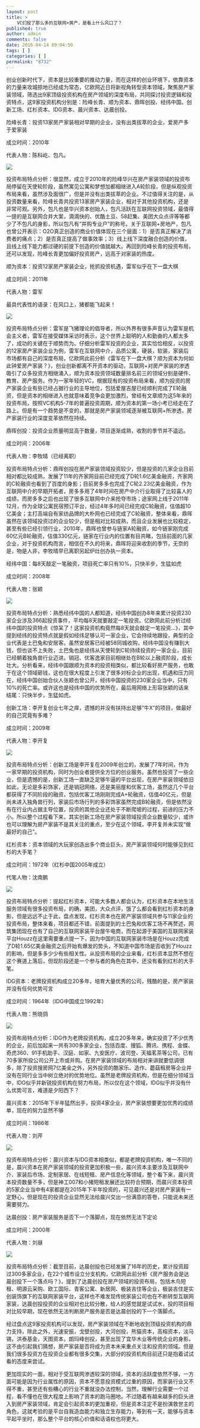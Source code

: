 ```yaml
---
layout: post
title: >
    VC们投了那么多的互联网+房产，是看上什么风口了？
published: true
author: admin
comments: false
date: 2016-04-14 09:04:50
tags: [ ]
categories: [ ]
permalink: "8732"
---
```

创业创新时代下，资本是比较重要的推动力量，而在这样的创业环境下，依靠资本的力量来攻城掠地已经成为常态，亿欧网近日将新视角转型资本领域，聚焦房产家装领域，筛选出9家顶级投资机构在房产领域的深度布局，共同探讨投资逻辑和投资特点，这9家投资机构分别是：险峰长青、顺为资本、鼎晖创投、经纬中国、创新工场、红杉资本、IDG资本、晨兴资本、达晨创投。

险峰长青：投资13家房产家装相对早期的企业，没有出类拔萃的企业，爱房产多于爱家装

成立时间：2010年

代表人物：陈科屹、包凡。

![][1]

投资布局特点分析：很显然，成立于2010年的险峰华兴在房产家装领域的投资布局停留在天使轮阶段，虽然寓见公寓和梦想加都相继进入A轮阶段，但是纵观投资布局来看，虽然涉及面很广，但是并没有出类拔萃的企业。不过值得关注的是，从投资数量来看，险峰长青共投资13家房产家装企业，相对于其他投资机构，还是非常可观。另外，包凡也是华兴资本创始人，包凡活跃在互联网投资领域，最值得一提的是互联网合并大案，滴滴快的、优酷土豆、58赶集、美团大众点评等等都少了不包凡的身影，所以包凡有“并购专业户”的称号。关于互联网+房地产，包凡也曾公开表示：O2O真正创造的商业价值体现在三个层面：1）是否真正解决了消费者的痛点；2）是否真正提高了做事效率；3）线上线下深度融合创造的价值，且线上线下能力都过硬的前提下创造的价值就越大。再回到险峰长青的投资布局，还可以发现，险峰长青更加偏好投资房产，远高于对家装的热度。

顺为资本：投资12家房产家装企业，抢抓投资机遇，雷军似乎在下一盘大棋

成立时间：2011年

代表人物：雷军

最具代表性的语录：在风口上，猪都能飞起来！

![][2]

投资布局特点分析：雷军是飞猪理论的倡导者，所以外界有很多声音认为雷军是机会主义者，雷军在接受媒体采访时表示，这个世界上聪明的人和勤奋的人都太多了，成功的关键在于顺势而为。仔细分析雷军投资的企业，其实恰恰相反，以投资的12家房产家装企业为例，雷军在互联网中介，品质公寓，硬装，软装，家装后市场都有自己的深度布局，亿欧网此前分析《雷军在下一盘大棋？顺为资本为何如此钟爱房产家装？》，创业创新都离不开资本的驱动，互联网+对房产家装的渗透吸引了众多投资方相继涌入，顺为资本投资领域数量排名前三的领域分别是硬件、教育、房产服务。作为一家年轻的VC，根据现有的投资布局来看，顺为投资的房产家装企业有些已经占据行业的主导地位，包括爱屋吉屋已经顺利完成了E轮融资，但是资本的相继进入也就意味着竞争会更加激烈，曾经有文章顺为这5年来的投资布局，按照VC机构5-7年的普遍投资周期，顺为资本的第一场小考已经走在了路上。但是有一个趋势是不变的，那就是房产家装领域逐渐被互联网+所渗透，房产家装行业的深度变革依然在持续。

鼎晖创投：投资企业质量明显高于数量，项目逐渐成熟，收割的季节并不遥远。

成立时间：2006年

代表人物：李牧晴（已经离职）

投资布局特点分析：鼎晖创投在房产家装领域投资较少，但是投资的几家企业目前相对都比较成熟，发展了11年的齐家网目前已经完成了D轮1.6亿美金融资，齐家网的C轮融资也看到了百度的身影；目前房多多也完成了C轮2.23亿美金融资，作为互联网中介的早期开拓者，房多多用了4年时间在房产中介行业取得了比较喜人的成绩，而房多多之后也出现了很多互联网中介来抢夺市场；途家网上线于2011年12月，作为全球公寓民宿预订平台，经过4年多时间已经完成C轮融资，估值超10亿美金；主打高端自有家纺品牌的大朴网也已经完成了C轮融资，整体来看，鼎晖虽然在该领域投资过的企业较少，但是相对比较成熟，而且企业发展也比较稳定，甚至有些已经引领行业，2010年，鼎晖也曾参与链家A轮融资，如今链家刚完成60亿元B轮融资，估值330亿元，链家在行业内的位置有目共睹，包括前面的几家企业，对于投资机构而言，相信在不久的将来，鼎晖将迎来收割的季节，无奈的是，物是人非，李牧晴早已离职另起炉灶创办执一资本。

经纬中国：每8天敲定一笔融资，项目死亡率只有10%，只快半步，生猛如虎

成立时间：2008年

代表人物：张颖

![][3]

投资布局特点分析：熟悉经纬中国的人都知道，经纬中国创办8年来累计投资230家企业涉及366起投资事件，平均每8天就要敲定一笔投资。亿欧网此前分析过经纬中国的投资特点《惊呆了！这家投资机构竟然每8天就会敲定一笔投资&#8230;》，其中提到经纬的投资特点就是假如经纬足够认可一家企业，它会持续地跟投，典型的企业代表是土巴兔和安居客。虽然安居客已经被58同城收购，经纬中国没有赚到大钱，但也谈不上失败，土巴兔也是经纬从天使轮到C轮持续投资的一家企业，目前已经朝着独角兽行业迈进。销冠、优客逸家目前相继处在B轮以上融资阶段，成长壮大。分析看来，经纬中国跟顺为资本的投资相类似，都比较看好房产服务，也敢于在这个领域砸钱，这也在很大程度上引发了很多对标企业的出现，机遇和压力同在，经纬中国创始合伙人张颖也曾公开，经纬中国投资的230家企业当中，只有10%的死亡率。或许这也是经纬中国的优势所在，最后用网络上形容张颖的话来结尾：只快半步，生猛如虎。

创新工场：李开复创业七年之痒，遗憾的并没有扶持出足够“牛X”的项目，做最好的自己究竟有多难？

成立时间：2009年

代表人物：李开复

![][4]

投资布局特点分析：创新工场是李开复在2009年创立的，发展了7年时间，作为一家早期的投资机构，同时为创业者提供全方位的创业服务。虽然也投资了一些企业，但是遗憾的是，创新工场一直缺乏足够牛逼的平台出现，在房产家装领域依旧如此，无论是多彩饰家，还是销冠网络，还是美丽屋和优客工场，虽然这几个平台都获得了不同阶段的融资，包括优客工场刚刚完成A+轮融资，估值40亿元，但是尚未进入独角兽行列，家装后市场行列的多彩饰家虽然完成B轮融资，但是依然没有在行业内占据主导位置，投资的其他企业还处于不断爬坡的过程，前进的压力不小。所以整个过程看下来，其实创新工场在房产家装领域投资企业数量较少，或许也可以理解为房产家装不是其关注的重点，至少在这个领域，李开复并未实现“做最好的自己”。

红杉资本：资本领域的大玩家创造出多个商业巨头，房产家装领域何时能够见到红杉的大手笔？

成立时间：1972年（红杉中国2005年成立）

代笔人物：沈南鹏

![][5]

投资布局特点分析：提起红杉资本，可能大多数人都会认为，红杉资本在本地生活服务领域有很多投资布局，的确，美团，大众点评，饿了么都会看到红杉资本的身影，但是远远不止于此，盘点发现，红杉资本也在房产家装领域共参与11家企业的投资布局，整体来看，项目都还不错，前面提到的土巴兔和优客工场不再赘述，网筑集团现在也有了自己的互联网家装平台屋牛电商，而在起源于美国的互联网家装平台Houzz在这里需要重点提一下，因为中国的互联网家装市场是在Houzz完成了D轮1.65亿美金融资之后开始有爆发的势头，不知道中国市场是否收到了Houzz的影响，但是多多少少有些相关性。从投资布局的企业来看，红杉资本显然不想在这个赛道上落后，但现阶段还是一个参与者的角色在其中，还没有看到红杉的大手笔。

IDG资本：老牌投资机构成立20多年，培育大量优秀的公司，残酷的是，房产家装并没有任何优势可言

成立时间：1964年（IDG中国成立1992年）

代表人物：熊晓鸽

![][6]

投资布局特点分析：IDG作为老牌投资机构，成立20多年来，确实投资了不少优秀的企业，前后加起来一共有300多家企业，包括百度、搜狐、腾讯、携程、金蝶、奇虎360、91手机助手、汉庭、如家、九安医疗、波司登、天福茗茶等公司，已有70多家所投公司公开上市或并购。在房产家装领域的布局相对来讲就要低调很多，除了投资搜房网7亿美金之外，另外投资的酷家乐、造作、蘑菇租房等企业并没有在同行业当中树立绝对的优势地位。虽然是老牌投资机构，但是在细分领域当中，IDG似乎并新锐投资机构在努力布局，所以仅在这个领域，IDG似乎并没有什么优势可言，难道是夕阳西下？

晨兴资本：2015年下半年猛然出手，投资4家企业，房产家装想要更加优秀的成绩单，现在的努力显然不够

成立时间：1986年

代表人物：刘芹

![][7]

投资布局特点分析：晨兴资本与IDG资本相类似，都是老牌投资机构，唯一不同的是，晨兴资本在房产家装领域的投资更加积极一些，晨兴资本主要涉及互联网中介、家装后市场、定制家居、在线短租、房产信息化等领域，整个看下来，晨兴资本投资数量不多，但是神工007和小猪短租发展还比较符合预期，而晨兴资本投资的5家企业当中有4家都是在2015年下半年投资的，可见晨兴还是对房产家装有一定野心，但是现在的投资企业显然无法给晨兴交出一份满意的答卷，只能说未来还需要努力。

达晨创投：房产家装服务是否下一个落脚点，现在依然无法下定论

成立时间：2000年

代表人物：刘昼

![][8]

投资布局特点分析：截至目前，达晨创投也已经发展了16年的历史，累计投资超过300多家企业，在22个城市设立分支机构，亿欧网此前分析《房产服务会是达晨创投下一个落点吗？》，提到了达晨创投在房产领域的投资布局，包括木鸟短租、明源云采购、欧工国际、青客公寓、新居网、极装吉住等企业，极装吉住是实创装饰旗下的互联网家装平台，这样也不难发现传统家装公司也在不断转型互联网家装，达晨创投投资的企业相对也比较分散，给人的感觉就是试试水，投的项目相对比较早期，现在依然无法判断房产服务是否是达晨创投的下一个落脚点。

经过盘点这9家投资机构可以发现，房产家装领域在不断地收到顶级投资机构的鼎力支持，除此之外，光速安振，戈壁创投，大河创投，熊猫资本，高榕资本，淡马锡，洪泰基金，天图资本，朗玛峰创投，甚至出现了宜华木业等传统企业的身影，这不由引起我们猜想，房产家装是否将成为资本未来重点关注和投资的领域。但是我们很多投资方在投资企业都有很多交集，大部分的投资机构目前还只是抱着试试看的态度来尝试。

更加现实的一面，相对于受互联网渗透较深的领域，资本的活跃度依然不够，一方面可能是因为行业属性的原因，资本不愿意投资模式过重的原因，而家装行业又不得不重，甚至还有些糟心的行业不重就没办法控制，当然，理解行业需要一个过程，看不懂也在很大程度上影响了资本的跑马圈地。不过随着有越来越多的巨头进入到房产家装领域，肯定会引起资本的更加重视，但是资本注定不是扮演救世主的角色，这就考验的是平台自我造血能力和独立生存能力，等到有一天，能够与资本平起平坐时，那么整个平台的核心价值和话语权也将更大。

 [1]: http://yongz.com/yz/wp-content/uploads/2016/04/431bfeaf0933fbc62727a9bcf678766b.jpg
 [2]: http://yongz.com/yz/wp-content/uploads/2016/04/9ed902bdd3c79f2f0042a8b6876c6533.jpg
 [3]: http://yongz.com/yz/wp-content/uploads/2016/04/a426cfd007ac9a919e412eb3374a3773.jpg
 [4]: http://yongz.com/yz/wp-content/uploads/2016/04/c7c5c3a7abd50ac9c6ef4f32b0f7545d.jpg
 [5]: http://yongz.com/yz/wp-content/uploads/2016/04/330749354b5516431d12d8e1f9e54df1.jpg
 [6]: http://yongz.com/yz/wp-content/uploads/2016/04/d3c50a8ee70c7ea7194b92db75027bfc.jpg
 [7]: http://yongz.com/yz/wp-content/uploads/2016/04/436c2d05da048787e1a037954fbe95de.jpg
 [8]: http://yongz.com/yz/wp-content/uploads/2016/04/97c38b41ab49211d3bb5b633b8dc9263.jpg